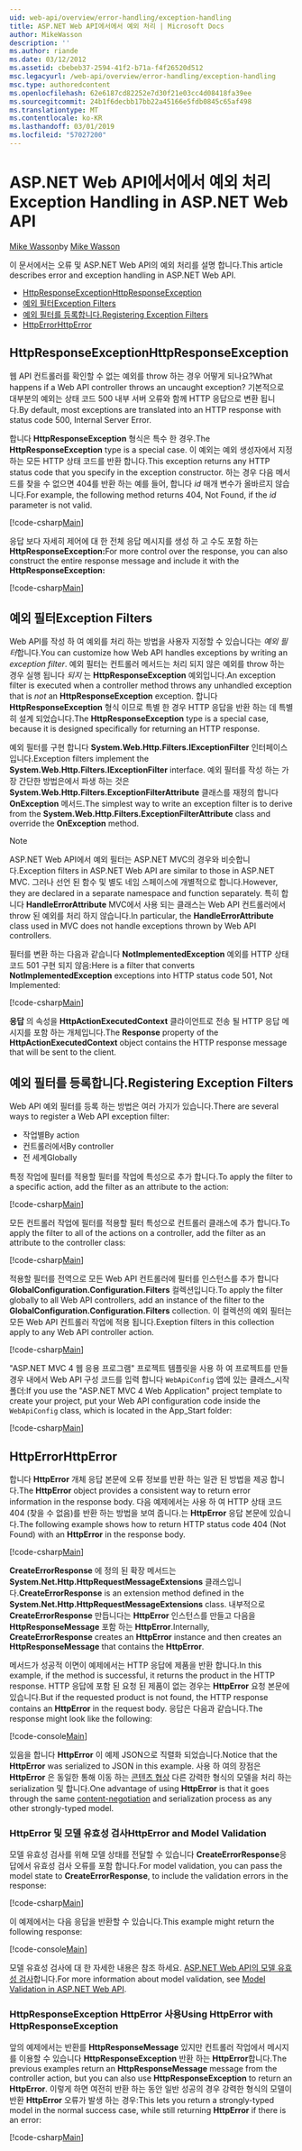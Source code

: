 ```yaml
---
uid: web-api/overview/error-handling/exception-handling
title: ASP.NET Web API에서에서 예외 처리 | Microsoft Docs
author: MikeWasson
description: ''
ms.author: riande
ms.date: 03/12/2012
ms.assetid: cbebeb37-2594-41f2-b71a-f4f26520d512
msc.legacyurl: /web-api/overview/error-handling/exception-handling
msc.type: authoredcontent
ms.openlocfilehash: 62e6187cd82252e7d30f21e03cc4d08418fa39ee
ms.sourcegitcommit: 24b1f6decbb17bb22a45166e5fdb0845c65af498
ms.translationtype: MT
ms.contentlocale: ko-KR
ms.lasthandoff: 03/01/2019
ms.locfileid: "57027200"
---
```

<a name="exception-handling-in-aspnet-web-api"></a><span data-ttu-id="a4ae7-102">ASP.NET Web API에서에서 예외 처리</span><span class="sxs-lookup"><span data-stu-id="a4ae7-102">Exception Handling in ASP.NET Web API</span></span>
====================
<span data-ttu-id="a4ae7-103">[Mike Wasson](https://github.com/MikeWasson)</span><span class="sxs-lookup"><span data-stu-id="a4ae7-103">by [Mike Wasson](https://github.com/MikeWasson)</span></span>

<span data-ttu-id="a4ae7-104">이 문서에서는 오류 및 ASP.NET Web API의 예외 처리를 설명 합니다.</span><span class="sxs-lookup"><span data-stu-id="a4ae7-104">This article describes error and exception handling in ASP.NET Web API.</span></span>

- [<span data-ttu-id="a4ae7-105">HttpResponseException</span><span class="sxs-lookup"><span data-stu-id="a4ae7-105">HttpResponseException</span></span>](#httpresponserexception)
- [<span data-ttu-id="a4ae7-106">예외 필터</span><span class="sxs-lookup"><span data-stu-id="a4ae7-106">Exception Filters</span></span>](#exception_filters)
- [<span data-ttu-id="a4ae7-107">예외 필터를 등록합니다.</span><span class="sxs-lookup"><span data-stu-id="a4ae7-107">Registering Exception Filters</span></span>](#registering_exception_filters)
- [<span data-ttu-id="a4ae7-108">HttpError</span><span class="sxs-lookup"><span data-stu-id="a4ae7-108">HttpError</span></span>](#httperror)

<a id="httpresponserexception"></a>
## <a name="httpresponseexception"></a><span data-ttu-id="a4ae7-109">HttpResponseException</span><span class="sxs-lookup"><span data-stu-id="a4ae7-109">HttpResponseException</span></span>

<span data-ttu-id="a4ae7-110">웹 API 컨트롤러를 확인할 수 없는 예외를 throw 하는 경우 어떻게 되나요?</span><span class="sxs-lookup"><span data-stu-id="a4ae7-110">What happens if a Web API controller throws an uncaught exception?</span></span> <span data-ttu-id="a4ae7-111">기본적으로 대부분의 예외는 상태 코드 500 내부 서버 오류와 함께 HTTP 응답으로 변환 됩니다.</span><span class="sxs-lookup"><span data-stu-id="a4ae7-111">By default, most exceptions are translated into an HTTP response with status code 500, Internal Server Error.</span></span>

<span data-ttu-id="a4ae7-112">합니다 **HttpResponseException** 형식은 특수 한 경우.</span><span class="sxs-lookup"><span data-stu-id="a4ae7-112">The **HttpResponseException** type is a special case.</span></span> <span data-ttu-id="a4ae7-113">이 예외는 예외 생성자에서 지정 하는 모든 HTTP 상태 코드를 반환 합니다.</span><span class="sxs-lookup"><span data-stu-id="a4ae7-113">This exception returns any HTTP status code that you specify in the exception constructor.</span></span> <span data-ttu-id="a4ae7-114">하는 경우 다음 메서드를 찾을 수 없으면 404를 반환 하는 예를 들어, 합니다 *id* 매개 변수가 올바르지 않습니다.</span><span class="sxs-lookup"><span data-stu-id="a4ae7-114">For example, the following method returns 404, Not Found, if the *id* parameter is not valid.</span></span>

[!code-csharp[Main](exception-handling/samples/sample1.cs)]

<span data-ttu-id="a4ae7-115">응답 보다 자세히 제어에 대 한 전체 응답 메시지를 생성 하 고 수도 포함 하는 **HttpResponseException:**</span><span class="sxs-lookup"><span data-stu-id="a4ae7-115">For more control over the response, you can also construct the entire response message and include it with the **HttpResponseException:**</span></span> 

[!code-csharp[Main](exception-handling/samples/sample2.cs)]

<a id="exception_filters"></a>
## <a name="exception-filters"></a><span data-ttu-id="a4ae7-116">예외 필터</span><span class="sxs-lookup"><span data-stu-id="a4ae7-116">Exception Filters</span></span>

<span data-ttu-id="a4ae7-117">Web API를 작성 하 여 예외를 처리 하는 방법을 사용자 지정할 수 있습니다는 *예외 필터*합니다.</span><span class="sxs-lookup"><span data-stu-id="a4ae7-117">You can customize how Web API handles exceptions by writing an *exception filter*.</span></span> <span data-ttu-id="a4ae7-118">예외 필터는 컨트롤러 메서드는 처리 되지 않은 예외를 throw 하는 경우 실행 됩니다 *되지* 는 **HttpResponseException** 예외입니다.</span><span class="sxs-lookup"><span data-stu-id="a4ae7-118">An exception filter is executed when a controller method throws any unhandled exception that is *not* an **HttpResponseException** exception.</span></span> <span data-ttu-id="a4ae7-119">합니다 **HttpResponseException** 형식 이므로 특별 한 경우 HTTP 응답을 반환 하는 데 특별히 설계 되었습니다.</span><span class="sxs-lookup"><span data-stu-id="a4ae7-119">The **HttpResponseException** type is a special case, because it is designed specifically for returning an HTTP response.</span></span>

<span data-ttu-id="a4ae7-120">예외 필터를 구현 합니다 **System.Web.Http.Filters.IExceptionFilter** 인터페이스입니다.</span><span class="sxs-lookup"><span data-stu-id="a4ae7-120">Exception filters implement the **System.Web.Http.Filters.IExceptionFilter** interface.</span></span> <span data-ttu-id="a4ae7-121">예외 필터를 작성 하는 가장 간단한 방법은에서 파생 하는 것은 **System.Web.Http.Filters.ExceptionFilterAttribute** 클래스를 재정의 합니다 **OnException** 메서드.</span><span class="sxs-lookup"><span data-stu-id="a4ae7-121">The simplest way to write an exception filter is to derive from the **System.Web.Http.Filters.ExceptionFilterAttribute** class and override the **OnException** method.</span></span>

> [!NOTE]
> <span data-ttu-id="a4ae7-122">ASP.NET Web API에서 예외 필터는 ASP.NET MVC의 경우와 비슷합니다.</span><span class="sxs-lookup"><span data-stu-id="a4ae7-122">Exception filters in ASP.NET Web API are similar to those in ASP.NET MVC.</span></span> <span data-ttu-id="a4ae7-123">그러나 선언 된 함수 및 별도 네임 스페이스에 개별적으로 합니다.</span><span class="sxs-lookup"><span data-stu-id="a4ae7-123">However, they are declared in a separate namespace and function separately.</span></span> <span data-ttu-id="a4ae7-124">특히 합니다 **HandleErrorAttribute** MVC에서 사용 되는 클래스는 Web API 컨트롤러에서 throw 된 예외를 처리 하지 않습니다.</span><span class="sxs-lookup"><span data-stu-id="a4ae7-124">In particular, the **HandleErrorAttribute** class used in MVC does not handle exceptions thrown by Web API controllers.</span></span>


<span data-ttu-id="a4ae7-125">필터를 변환 하는 다음과 같습니다 **NotImplementedException** 예외를 HTTP 상태 코드 501 구현 되지 않음:</span><span class="sxs-lookup"><span data-stu-id="a4ae7-125">Here is a filter that converts **NotImplementedException** exceptions into HTTP status code 501, Not Implemented:</span></span>

[!code-csharp[Main](exception-handling/samples/sample3.cs)]

<span data-ttu-id="a4ae7-126">**응답** 의 속성을 **HttpActionExecutedContext** 클라이언트로 전송 될 HTTP 응답 메시지를 포함 하는 개체입니다.</span><span class="sxs-lookup"><span data-stu-id="a4ae7-126">The **Response** property of the **HttpActionExecutedContext** object contains the HTTP response message that will be sent to the client.</span></span>

<a id="registering_exception_filters"></a>
## <a name="registering-exception-filters"></a><span data-ttu-id="a4ae7-127">예외 필터를 등록합니다.</span><span class="sxs-lookup"><span data-stu-id="a4ae7-127">Registering Exception Filters</span></span>

<span data-ttu-id="a4ae7-128">Web API 예외 필터를 등록 하는 방법은 여러 가지가 있습니다.</span><span class="sxs-lookup"><span data-stu-id="a4ae7-128">There are several ways to register a Web API exception filter:</span></span>

- <span data-ttu-id="a4ae7-129">작업별</span><span class="sxs-lookup"><span data-stu-id="a4ae7-129">By action</span></span>
- <span data-ttu-id="a4ae7-130">컨트롤러에서</span><span class="sxs-lookup"><span data-stu-id="a4ae7-130">By controller</span></span>
- <span data-ttu-id="a4ae7-131">전 세계</span><span class="sxs-lookup"><span data-stu-id="a4ae7-131">Globally</span></span>

<span data-ttu-id="a4ae7-132">특정 작업에 필터를 적용할 필터를 작업에 특성으로 추가 합니다.</span><span class="sxs-lookup"><span data-stu-id="a4ae7-132">To apply the filter to a specific action, add the filter as an attribute to the action:</span></span>

[!code-csharp[Main](exception-handling/samples/sample4.cs)]

<span data-ttu-id="a4ae7-133">모든 컨트롤러 작업에 필터를 적용할 필터 특성으로 컨트롤러 클래스에 추가 합니다.</span><span class="sxs-lookup"><span data-stu-id="a4ae7-133">To apply the filter to all of the actions on a controller, add the filter as an attribute to the controller class:</span></span>

[!code-csharp[Main](exception-handling/samples/sample5.cs)]

<span data-ttu-id="a4ae7-134">적용할 필터를 전역으로 모든 Web API 컨트롤러에 필터를 인스턴스를 추가 합니다 **GlobalConfiguration.Configuration.Filters** 컬렉션입니다.</span><span class="sxs-lookup"><span data-stu-id="a4ae7-134">To apply the filter globally to all Web API controllers, add an instance of the filter to the **GlobalConfiguration.Configuration.Filters** collection.</span></span> <span data-ttu-id="a4ae7-135">이 컬렉션의 예외 필터는 모든 Web API 컨트롤러 작업에 적용 됩니다.</span><span class="sxs-lookup"><span data-stu-id="a4ae7-135">Exeption filters in this collection apply to any Web API controller action.</span></span>

[!code-csharp[Main](exception-handling/samples/sample6.cs)]

<span data-ttu-id="a4ae7-136">"ASP.NET MVC 4 웹 응용 프로그램" 프로젝트 템플릿을 사용 하 여 프로젝트를 만들 경우 내에서 Web API 구성 코드를 입력 합니다 `WebApiConfig` 앱에 있는 클래스\_시작 폴더:</span><span class="sxs-lookup"><span data-stu-id="a4ae7-136">If you use the "ASP.NET MVC 4 Web Application" project template to create your project, put your Web API configuration code inside the `WebApiConfig` class, which is located in the App\_Start folder:</span></span>

[!code-csharp[Main](exception-handling/samples/sample7.cs?highlight=5)]

<a id="httperror"></a>
## <a name="httperror"></a><span data-ttu-id="a4ae7-137">HttpError</span><span class="sxs-lookup"><span data-stu-id="a4ae7-137">HttpError</span></span>

<span data-ttu-id="a4ae7-138">합니다 **HttpError** 개체 응답 본문에 오류 정보를 반환 하는 일관 된 방법을 제공 합니다.</span><span class="sxs-lookup"><span data-stu-id="a4ae7-138">The **HttpError** object provides a consistent way to return error information in the response body.</span></span> <span data-ttu-id="a4ae7-139">다음 예제에서는 사용 하 여 HTTP 상태 코드 404 (찾을 수 없음)를 반환 하는 방법을 보여 줍니다.는 **HttpError** 응답 본문에 있습니다.</span><span class="sxs-lookup"><span data-stu-id="a4ae7-139">The following example shows how to return HTTP status code 404 (Not Found) with an **HttpError** in the response body.</span></span>

[!code-csharp[Main](exception-handling/samples/sample8.cs)]

<span data-ttu-id="a4ae7-140">**CreateErrorResponse** 에 정의 된 확장 메서드는 **System.Net.Http.HttpRequestMessageExtensions** 클래스입니다.</span><span class="sxs-lookup"><span data-stu-id="a4ae7-140">**CreateErrorResponse** is an extension method defined in the **System.Net.Http.HttpRequestMessageExtensions** class.</span></span> <span data-ttu-id="a4ae7-141">내부적으로 **CreateErrorResponse** 만듭니다는 **HttpError** 인스턴스를 만들고 다음을 **HttpResponseMessage** 포함 하는 **HttpError**.</span><span class="sxs-lookup"><span data-stu-id="a4ae7-141">Internally, **CreateErrorResponse** creates an **HttpError** instance and then creates an **HttpResponseMessage** that contains the **HttpError**.</span></span>

<span data-ttu-id="a4ae7-142">메서드가 성공적 이면이 예제에서는 HTTP 응답에 제품을 반환 합니다.</span><span class="sxs-lookup"><span data-stu-id="a4ae7-142">In this example, if the method is successful, it returns the product in the HTTP response.</span></span> <span data-ttu-id="a4ae7-143">HTTP 응답에 포함 된 요청 된 제품이 없는 경우는 **HttpError** 요청 본문에 있습니다.</span><span class="sxs-lookup"><span data-stu-id="a4ae7-143">But if the requested product is not found, the HTTP response contains an **HttpError** in the request body.</span></span> <span data-ttu-id="a4ae7-144">응답은 다음과 같습니다.</span><span class="sxs-lookup"><span data-stu-id="a4ae7-144">The response might look like the following:</span></span>

[!code-console[Main](exception-handling/samples/sample9.cmd)]

<span data-ttu-id="a4ae7-145">있음을 합니다 **HttpError** 이 예제 JSON으로 직렬화 되었습니다.</span><span class="sxs-lookup"><span data-stu-id="a4ae7-145">Notice that the **HttpError** was serialized to JSON in this example.</span></span> <span data-ttu-id="a4ae7-146">사용 하 여의 장점은 **HttpError** 은 동일한 통해 이동 하는 [콘텐츠 협상](../formats-and-model-binding/content-negotiation.md) 다른 강력한 형식의 모델을 처리 하는 serialization 및 합니다.</span><span class="sxs-lookup"><span data-stu-id="a4ae7-146">One advantage of using **HttpError** is that it goes through the same [content-negotiation](../formats-and-model-binding/content-negotiation.md) and serialization process as any other strongly-typed model.</span></span>

### <a name="httperror-and-model-validation"></a><span data-ttu-id="a4ae7-147">HttpError 및 모델 유효성 검사</span><span class="sxs-lookup"><span data-stu-id="a4ae7-147">HttpError and Model Validation</span></span>

<span data-ttu-id="a4ae7-148">모델 유효성 검사를 위해 모델 상태를 전달할 수 있습니다 **CreateErrorResponse**응답에서 유효성 검사 오류를 포함 합니다.</span><span class="sxs-lookup"><span data-stu-id="a4ae7-148">For model validation, you can pass the model state to **CreateErrorResponse**, to include the validation errors in the response:</span></span>

[!code-csharp[Main](exception-handling/samples/sample10.cs)]

<span data-ttu-id="a4ae7-149">이 예제에서는 다음 응답을 반환할 수 있습니다.</span><span class="sxs-lookup"><span data-stu-id="a4ae7-149">This example might return the following response:</span></span>

[!code-console[Main](exception-handling/samples/sample11.cmd)]

<span data-ttu-id="a4ae7-150">모델 유효성 검사에 대 한 자세한 내용은 참조 하세요. [ASP.NET Web API의 모델 유효성 검사](../formats-and-model-binding/model-validation-in-aspnet-web-api.md)합니다.</span><span class="sxs-lookup"><span data-stu-id="a4ae7-150">For more information about model validation, see [Model Validation in ASP.NET Web API](../formats-and-model-binding/model-validation-in-aspnet-web-api.md).</span></span>

### <a name="using-httperror-with-httpresponseexception"></a><span data-ttu-id="a4ae7-151">HttpResponseException HttpError 사용</span><span class="sxs-lookup"><span data-stu-id="a4ae7-151">Using HttpError with HttpResponseException</span></span>

<span data-ttu-id="a4ae7-152">앞의 예제에서는 반환를 **HttpResponseMessage** 있지만 컨트롤러 작업에서 메시지를 이용할 수 있습니다 **HttpResponseException** 반환 하는 **HttpError**합니다.</span><span class="sxs-lookup"><span data-stu-id="a4ae7-152">The previous examples return an **HttpResponseMessage** message from the controller action, but you can also use **HttpResponseException** to return an **HttpError**.</span></span> <span data-ttu-id="a4ae7-153">이렇게 하면 여전히 반환 하는 동안 일반 성공의 경우 강력한 형식의 모델이 반환 **HttpError** 오류가 발생 하는 경우:</span><span class="sxs-lookup"><span data-stu-id="a4ae7-153">This lets you return a strongly-typed model in the normal success case, while still returning **HttpError** if there is an error:</span></span>

[!code-csharp[Main](exception-handling/samples/sample12.cs)]
